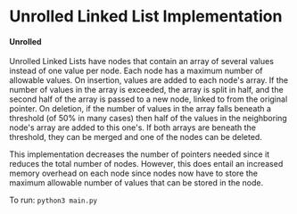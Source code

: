 # Unrolled Linked List Implementation

#### Unrolled 

Unrolled Linked Lists have nodes that contain an array of several values instead of one value per node. Each node has a maximum number of allowable values. On insertion, values are added to each node's array. If the number of values in the array is exceeded, the array is split in half, and the second half of the array is passed to a new node, linked to from the original pointer. On deletion, if the number of values in the array falls beneath a threshold (of 50% in many cases) then half of the values in the neighboring node's array are added to this one's. If both arrays are beneath the threshold, they can be merged and one of the nodes can be deleted.

This implementation decreases the number of pointers needed since it reduces the total number of nodes. However, this does entail an increased memory overhead on each node since nodes now have to store the maximum allowable number of values that can be stored in the node.

To run: `python3 main.py`
